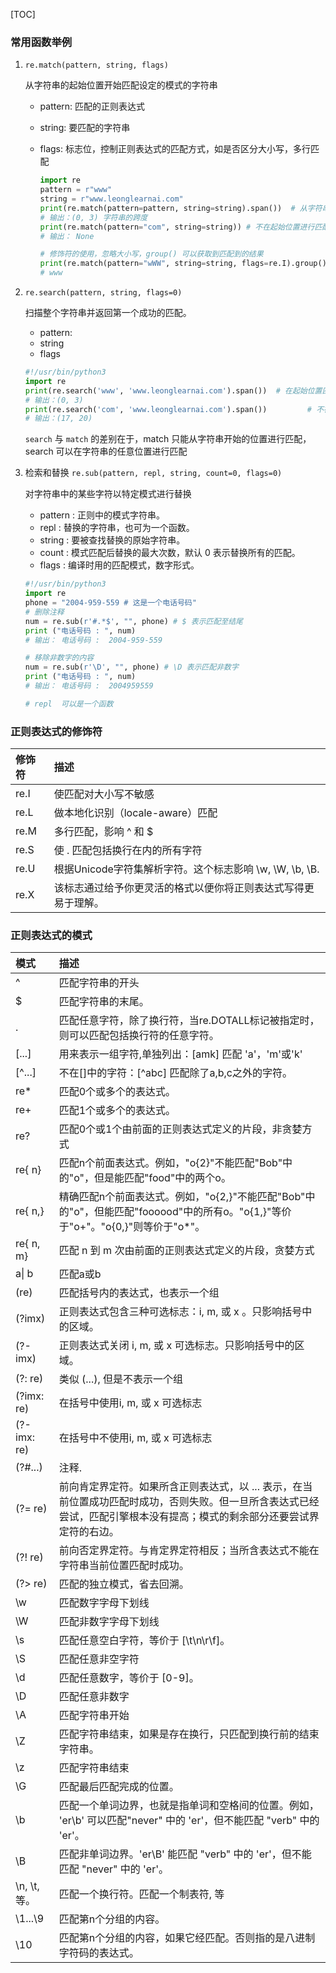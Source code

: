 [TOC]

### 常用函数举例

1. `re.match(pattern, string, flags)`

   从字符串的起始位置开始匹配设定的模式的字符串

   - pattern: 匹配的正则表达式

   - string:  要匹配的字符串

   - flags: 标志位，控制正则表达式的匹配方式，如是否区分大小写，多行匹配

     ```python
     import re
     pattern = r"www"
     string = r"www.leonglearnai.com"
     print(re.match(pattern=pattern, string=string).span())  # 从字符串开始位置进行匹配
     # 输出：(0, 3) 字符串的跨度
     print(re.match(pattern="com", string=string)) # 不在起始位置进行匹配
     # 输出： None
     
     # 修饰符的使用，忽略大小写，group() 可以获取到匹配到的结果
     print(re.match(pattern="wWW", string=string, flags=re.I).group()) 
     # www
     ```

2. `re.search(pattern, string, flags=0)`

   扫描整个字符串并返回第一个成功的匹配。

   - pattern:
   - string
   - flags

   ```python
   #!/usr/bin/python3
   import re
   print(re.search('www', 'www.leonglearnai.com').span())  # 在起始位置匹配
   # 输出：(0, 3)
   print(re.search('com', 'www.leonglearnai.com').span())         # 不在起始位置匹配
   # 输出：(17, 20)
   ```

   `search` 与 `match` 的差别在于，match 只能从字符串开始的位置进行匹配，search 可以在字符串的任意位置进行匹配

3. 检索和替换 `re.sub(pattern, repl, string, count=0, flags=0)`

   对字符串中的某些字符以特定模式进行替换

   - pattern : 正则中的模式字符串。
   - repl : 替换的字符串，也可为一个函数。
   - string : 要被查找替换的原始字符串。
   - count : 模式匹配后替换的最大次数，默认 0 表示替换所有的匹配。
   - flags : 编译时用的匹配模式，数字形式。

   ```python
   #!/usr/bin/python3
   import re
   phone = "2004-959-559 # 这是一个电话号码"
   # 删除注释
   num = re.sub(r'#.*$', "", phone) # $ 表示匹配至结尾
   print ("电话号码 : ", num)
   # 输出： 电话号码 :  2004-959-559 
   
   # 移除非数字的内容
   num = re.sub(r'\D', "", phone) # \D 表示匹配非数字
   print ("电话号码 : ", num)
   # 输出： 电话号码 :  2004959559
   
   # repl  可以是一个函数
   
   ```

   

### 正则表达式的修饰符

| 修饰符 | 描述                                                         |
| :----- | :----------------------------------------------------------- |
| re.I   | 使匹配对大小写不敏感                                         |
| re.L   | 做本地化识别（locale-aware）匹配                             |
| re.M   | 多行匹配，影响 ^ 和 $                                        |
| re.S   | 使 . 匹配包括换行在内的所有字符                              |
| re.U   | 根据Unicode字符集解析字符。这个标志影响 \w, \W, \b, \B.      |
| re.X   | 该标志通过给予你更灵活的格式以便你将正则表达式写得更易于理解。 |

### 正则表达式的模式

| 模式         | 描述                                                         |
| :----------- | :----------------------------------------------------------- |
| ^           		 | 匹配字符串的开头                                             |
| $            			| 匹配字符串的末尾。                                           |
| .            | 匹配任意字符，除了换行符，当re.DOTALL标记被指定时，则可以匹配包括换行符的任意字符。 |
| [...]        | 用来表示一组字符,单独列出：[amk] 匹配 'a'，'m'或'k'          |
| [^...]       | 不在[]中的字符：[^abc] 匹配除了a,b,c之外的字符。             |
| re*          | 匹配0个或多个的表达式。                                      |
| re+          | 匹配1个或多个的表达式。                                      |
| re?          | 匹配0个或1个由前面的正则表达式定义的片段，非贪婪方式         |
| re{ n}       | 匹配n个前面表达式。例如，"o{2}"不能匹配"Bob"中的"o"，但是能匹配"food"中的两个o。 |
| re{ n,}      | 精确匹配n个前面表达式。例如，"o{2,}"不能匹配"Bob"中的"o"，但能匹配"foooood"中的所有o。"o{1,}"等价于"o+"。"o{0,}"则等价于"o*"。 |
| re{ n, m}    | 匹配 n 到 m 次由前面的正则表达式定义的片段，贪婪方式         |
| a\| b        | 匹配a或b                                                     |
| (re)        			 | 匹配括号内的表达式，也表示一个组                             |
| (?imx)      			 | 正则表达式包含三种可选标志：i, m, 或 x 。只影响括号中的区域。 |
| (?-imx)     			 | 正则表达式关闭 i, m, 或 x 可选标志。只影响括号中的区域。     |
| (?: re)     			 | 类似 (...), 但是不表示一个组                                 |
| (?imx: re)  		 | 在括号中使用i, m, 或 x 可选标志                              |
| (?-imx: re) 			 | 在括号中不使用i, m, 或 x 可选标志                            |
| (?#...)     			 | 注释.                                                        |
| (?= re)      			| 前向肯定界定符。如果所含正则表达式，以 ... 表示，在当前位置成功匹配时成功，否则失败。但一旦所含表达式已经尝试，匹配引擎根本没有提高；模式的剩余部分还要尝试界定符的右边。 |
| (?! re)      | 前向否定界定符。与肯定界定符相反；当所含表达式不能在字符串当前位置匹配时成功。 |
| (?> re)      | 匹配的独立模式，省去回溯。                                   |
| \w           | 匹配数字字母下划线                                           |
| \W           | 匹配非数字字母下划线                                         |
| \s           | 匹配任意空白字符，等价于 [\t\n\r\f]。                        |
| \S           | 匹配任意非空字符                                             |
| \d           | 匹配任意数字，等价于 [0-9]。                                 |
| \D           | 匹配任意非数字                                               |
| \A           | 匹配字符串开始                                               |
| \Z           | 匹配字符串结束，如果是存在换行，只匹配到换行前的结束字符串。 |
| \z           | 匹配字符串结束                                               |
| \G           | 匹配最后匹配完成的位置。                                     |
| \b           | 匹配一个单词边界，也就是指单词和空格间的位置。例如， 'er\b' 可以匹配"never" 中的 'er'，但不能匹配 "verb" 中的 'er'。 |
| \B           | 匹配非单词边界。'er\B' 能匹配 "verb" 中的 'er'，但不能匹配 "never" 中的 'er'。 |
| \n, \t, 等。 | 匹配一个换行符。匹配一个制表符, 等                           |
| \1...\9      | 匹配第n个分组的内容。                                        |
| \10          | 匹配第n个分组的内容，如果它经匹配。否则指的是八进制字符码的表达式。 |